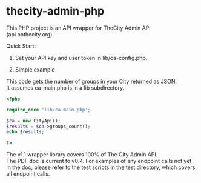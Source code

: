 thecity-admin-php
=================

This PHP project is an API wrapper for TheCity Admin API (api.onthecity.org).

Quick Start:

1. Set your API key and user token in lib/ca-config.php.

2. Simple example

This code gets the number of groups in your City returned as JSON.  
It assumes ca-main.php is in a lib subdirectory.

```php
<?php

require_once 'lib/ca-main.php';

$ca = new CityApi();
$results = $ca->groups_count();
echo $results;

?>
```

The v1.1 wrapper library covers 100% of The City Admin API.  
The PDF doc is current to v0.4.  For examples of any endpoint calls not yet in the doc,
please refer to the test scripts in the test directory, which covers all endpoint calls. 